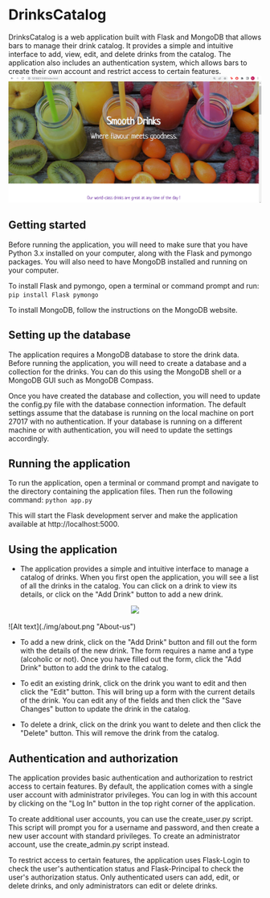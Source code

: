 # DrinksCatalog
DrinksCatalog is a web application built with Flask and MongoDB that allows bars to manage their drink catalog. It provides a simple and intuitive interface to add, view, edit, and delete drinks from the catalog. The application also includes an authentication system, which allows bars to create their own account and restrict access to certain features.
![Alt text](./img/home.png "Home")

## Getting started
Before running the application, you will need to make sure that you have Python 3.x installed on your computer, along with the Flask and pymongo packages. You will also need to have MongoDB installed and running on your computer.

To install Flask and pymongo, open a terminal or command prompt and run:
```pip install Flask pymongo```

To install MongoDB, follow the instructions on the MongoDB website.

## Setting up the database
The application requires a MongoDB database to store the drink data. Before running the application, you will need to create a database and a collection for the drinks. You can do this using the MongoDB shell or a MongoDB GUI such as MongoDB Compass.

Once you have created the database and collection, you will need to update the config.py file with the database connection information. The default settings assume that the database is running on the local machine on port 27017 with no authentication. If your database is running on a different machine or with authentication, you will need to update the settings accordingly.

## Running the application
To run the application, open a terminal or command prompt and navigate to the directory containing the application files. Then run the following command:
```python app.py```

This will start the Flask development server and make the application available at http://localhost:5000.

## Using the application
- The application provides a simple and intuitive interface to manage a catalog of drinks. When you first open the application, you will see a list of all the drinks in the catalog. You can click on a drink to view its details, or click on the "Add Drink" button to add a new drink.
<p align="center">
  <img src="img/about.png" />
</p>
![Alt text](./img/about.png "About-us")

- To add a new drink, click on the "Add Drink" button and fill out the form with the details of the new drink. The form requires a name and a type (alcoholic or not). Once you have filled out the form, click the "Add Drink" button to add the drink to the catalog.

- To edit an existing drink, click on the drink you want to edit and then click the "Edit" button. This will bring up a form with the current details of the drink. You can edit any of the fields and then click the "Save Changes" button to update the drink in the catalog.

- To delete a drink, click on the drink you want to delete and then click the "Delete" button. This will remove the drink from the catalog.

## Authentication and authorization
The application provides basic authentication and authorization to restrict access to certain features. By default, the application comes with a single user account with administrator privileges. You can log in with this account by clicking on the "Log In" button in the top right corner of the application.

To create additional user accounts, you can use the create_user.py script. This script will prompt you for a username and password, and then create a new user account with standard privileges. To create an administrator account, use the create_admin.py script instead.

To restrict access to certain features, the application uses Flask-Login to check the user's authentication status and Flask-Principal to check the user's authorization status. Only authenticated users can add, edit, or delete drinks, and only administrators can edit or delete drinks.



